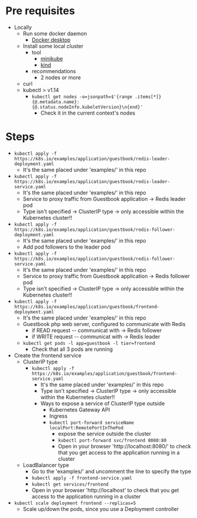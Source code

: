 # Pre requisites
* Locally
  * Run some docker daemon
    * [Docker desktop](https://www.docker.com/products/docker-desktop/)
  * Install some local cluster
    * tool
      * [minikube](https://minikube.sigs.k8s.io/docs/start/)
      * [kind](https://kind.sigs.k8s.io/)
    * recommendations
      * 2 nodes or more
  * curl
  * kubectl > v1.14
    * `kubectl get nodes -o=jsonpath=$'{range .items[*]}{@.metadata.name}: {@.status.nodeInfo.kubeletVersion}\n{end}'`
      * Check it in the current context's nodes


# Steps
* `kubectl apply -f https://k8s.io/examples/application/guestbook/redis-leader-deployment.yaml`
  * It's the same placed under 'examples/' in this repo 
* `kubectl apply -f https://k8s.io/examples/application/guestbook/redis-leader-service.yaml`
  * It's the same placed under 'examples/' in this repo 
  * Service to proxy traffic from Guestbook application -> Redis leader pod
  * Type isn't specified -> ClusterIP type -> only accessible within the Kubernetes cluster!! 
* `kubectl apply -f https://k8s.io/examples/application/guestbook/redis-follower-deployment.yaml`
  * It's the same placed under 'examples/' in this repo
  * Add pod followers to the leader pod
* `kubectl apply -f https://k8s.io/examples/application/guestbook/redis-follower-service.yaml`
  * It's the same placed under 'examples/' in this repo
  * Service to proxy traffic from Guestbook application -> Redis follower pod
  * Type isn't specified -> ClusterIP type -> only accessible within the Kubernetes cluster!!
* `kubectl apply -f https://k8s.io/examples/application/guestbook/frontend-deployment.yaml`
  * It's the same placed under 'examples/' in this repo
  * Guestbook php web server, configured to communicate with Redis 
    * if READ request -- communicat with -> Redis follower
    * if WRITE request -- communicat with -> Redis leader
  * `kubectl get pods -l app=guestbook -l tier=frontend`
    * Check that all 3 pods are running
* Create the frontend service
  * ClusterIP type
    * `kubectl apply -f https://k8s.io/examples/application/guestbook/frontend-service.yaml`
      * It's the same placed under 'examples/' in this repo
      * Type isn't specified -> ClusterIP type -> only accessible within the Kubernetes cluster!!
      * Ways to expose a service of ClusterIP type outside
        * Kubernetes Gateway API
        * Ingress
        * `kubectl port-forward serviceName localPort:RemotePortInThePod` 
          * expose the service outside the cluster
          * `kubectl port-forward svc/frontend 8080:80`
          * Open in your browser 'http://localhost:8080/' to check that you get access to the application running in a cluster
  * LoadBalancer type
    * Go to the 'examples/' and uncomment the line to specify the type
    * `kubectl apply -f frontend-service.yaml`
    * `kubectl get services/frontend`
    * Open in your browser 'http://localhost' to check that you get access to the application running in a cluster
* `kubectl scale deployment frontend --replicas=5`
  * Scale up/down the pods, since you use a Deployment controller